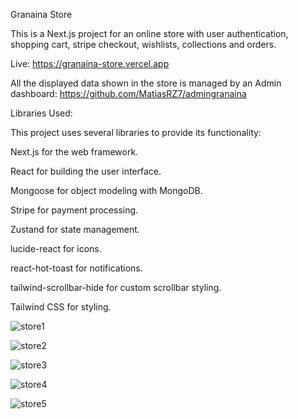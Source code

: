 Granaina Store

This is a Next.js project for an online store with user authentication, shopping cart, stripe checkout, wishlists, collections and orders.

Live:
https://granaina-store.vercel.app


All the displayed data shown in the store is managed by an Admin dashboard: https://github.com/MatiasRZ7/admingranaina



Libraries Used:

This project uses several libraries to provide its functionality:

Next.js for the web framework.

React for building the user interface.

Mongoose for object modeling with MongoDB.

Stripe for payment processing.

Zustand for state management.

lucide-react for icons.

react-hot-toast for notifications.

tailwind-scrollbar-hide for custom scrollbar styling.

Tailwind CSS for styling.


![store1](https://github.com/MatiasRZ7/granaina_store/assets/160002289/8f9e6919-3262-4996-8938-403c9da56335)


![store2](https://github.com/MatiasRZ7/granaina_store/assets/160002289/d9f68389-bb3f-4882-a3e2-3f90ac022e50)

![store3](https://github.com/MatiasRZ7/granaina_store/assets/160002289/0ee58a30-b51c-4d81-aa8e-d21e8136dc7e)

![store4](https://github.com/MatiasRZ7/granaina_store/assets/160002289/1861e021-b4c9-4a3f-a168-5dab0ce04e43)

![store5](https://github.com/MatiasRZ7/granaina_store/assets/160002289/8bae7f06-1a58-4f79-913f-a05fde818c7d)




